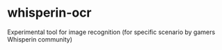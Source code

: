 # whisperin-ocr
Experimental tool for image recognition (for specific scenario by gamers Whisperin community)
